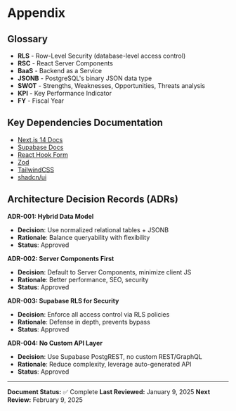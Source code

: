 # Appendix

## Glossary

- **RLS** - Row-Level Security (database-level access control)
- **RSC** - React Server Components
- **BaaS** - Backend as a Service
- **JSONB** - PostgreSQL's binary JSON data type
- **SWOT** - Strengths, Weaknesses, Opportunities, Threats analysis
- **KPI** - Key Performance Indicator
- **FY** - Fiscal Year

## Key Dependencies Documentation

- [Next.js 14 Docs](https://nextjs.org/docs)
- [Supabase Docs](https://supabase.com/docs)
- [React Hook Form](https://react-hook-form.com/)
- [Zod](https://zod.dev/)
- [TailwindCSS](https://tailwindcss.com/)
- [shadcn/ui](https://ui.shadcn.com/)

## Architecture Decision Records (ADRs)

**ADR-001: Hybrid Data Model**
- **Decision**: Use normalized relational tables + JSONB
- **Rationale**: Balance queryability with flexibility
- **Status**: Approved

**ADR-002: Server Components First**
- **Decision**: Default to Server Components, minimize client JS
- **Rationale**: Better performance, SEO, security
- **Status**: Approved

**ADR-003: Supabase RLS for Security**
- **Decision**: Enforce all access control via RLS policies
- **Rationale**: Defense in depth, prevents bypass
- **Status**: Approved

**ADR-004: No Custom API Layer**
- **Decision**: Use Supabase PostgREST, no custom REST/GraphQL
- **Rationale**: Reduce complexity, leverage auto-generated API
- **Status**: Approved

---

**Document Status:** ✅ Complete
**Last Reviewed:** January 9, 2025
**Next Review:** February 9, 2025
